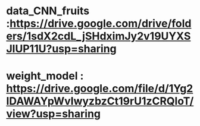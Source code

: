 # data_CNN_fruits :https://drive.google.com/drive/folders/1sdX2cdL_jSHdximJy2v19UYXSJlUP11U?usp=sharing
# weight_model : https://drive.google.com/file/d/1Yg2IDAWAYpWvIwyzbzCt19rU1zCRQloT/view?usp=sharing
